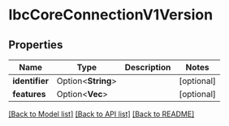 # IbcCoreConnectionV1Version

## Properties

Name | Type | Description | Notes
------------ | ------------- | ------------- | -------------
**identifier** | Option<**String**> |  | [optional]
**features** | Option<**Vec<String>**> |  | [optional]

[[Back to Model list]](../README.md#documentation-for-models) [[Back to API list]](../README.md#documentation-for-api-endpoints) [[Back to README]](../README.md)


